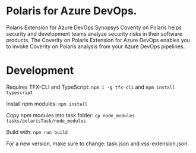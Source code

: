 # Polaris for Azure DevOps.

Polaris Extension for Azure DevOps Synopsys Coverity on Polaris helps security and development teams analyze security risks in their software products. The Coverity on Polaris Extension for Azure DevOps enables you to invoke Coverity on Polaris analysis from your Azure DevOps pipelines.

# Development

Requires TFX-CLI and TypeScript: `npm i -g tfx-cli` and `npm install typescript`

Install npm modules: `npm install`

Copy npm modules into task folder: `cp node_modules tasks/polarisTask/node_modules`

Build with: `npm run build`

For a new version, make sure to change: task.json and vss-extension.json.
